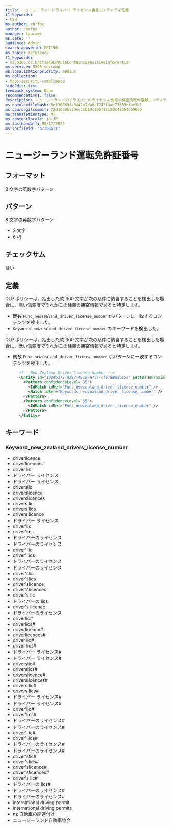 ```yaml
---
title: ニュージーランドドライバー ライセンス番号エンティティ定義
f1.keywords:
- CSH
ms.author: chrfox
author: chrfox
manager: laurawi
ms.date: ''
audience: Admin
search.appverid: MET150
ms.topic: reference
f1_keywords:
- ms.o365.cc.UnifiedDLPRuleContainsSensitiveInformation
ms.service: O365-seccomp
ms.localizationpriority: medium
ms.collection:
- M365-security-compliance
hideEdit: true
feedback_system: None
recommendations: false
description: ニュージーランドのドライバーのライセンス番号の機密情報の種類エンティティ定義。
ms.openlocfilehash: 6e136663fa6a47b2da8a7742f4ac73603efac3b1
ms.sourcegitcommit: 72d10d0bc29ecc8b19c395f1815dc48b549096d9
ms.translationtype: MT
ms.contentlocale: ja-JP
ms.lasthandoff: 08/17/2022
ms.locfileid: "67368611"
---
```

# <a name="new-zealand-drivers-license-number"></a>ニュージーランド運転免許証番号

## <a name="format"></a>フォーマット

8 文字の英数字パターン

## <a name="pattern"></a>パターン

8 文字の英数字パターン

- 2 文字
- 6 桁

## <a name="checksum"></a>チェックサム

はい

## <a name="definition"></a>定義

DLP ポリシーは、抽出した約 300 文字が次の条件に該当することを検出した場合に、高い信頼度でそれがこの種類の機密情報であると特定します。

- 関数 `Func_newzealand_driver_license_number` がパターンに一致するコンテンツを検出した。
- `Keywords_newzealand_driver_license_number` のキーワードを検出した。

DLP ポリシーは、抽出した約 300 文字が次の条件に該当することを検出した場合に、低い信頼度でそれがこの種類の機密情報であると特定します。

- 関数 `Func_newzealand_driver_license_number` がパターンに一致するコンテンツを検出した。

```xml
      <!-- New Zealand Driver License Number -->
      <Entity id="1924b377-d287-49c9-a737-cfe7a8a2615a" patternsProximity="300" recommendedConfidence="85">
        <Pattern confidenceLevel="85">
          <IdMatch idRef="Func_newzealand_driver_license_number" />
          <Match idRef="Keywords_newzealand_driver_license_number" />
        </Pattern>
        <Pattern confidenceLevel="65">
          <IdMatch idRef="Func_newzealand_driver_license_number" />
        </Pattern>
      </Entity>
```

## <a name="keywords"></a>キーワード

### <a name="keyword_new_zealand_drivers_license_number"></a>Keyword_new_zealand_drivers_license_number

- driverlicence
- driverlicences
- driver lic
- ドライバー ライセンス
- ドライバー ライセンス
- driverslic
- driverslicence
- driverslicences
- drivers lic
- drivers lics
- drivers licence
- ドライバー ライセンス
- driver'lic
- driver'lics
- ドライバーのライセンス
- ドライバーのライセンス
- driver' lic
- driver' lics
- ドライバーのライセンス
- ドライバーのライセンス
- driver'slic
- driver'slics
- driver'slicence
- driver'slicences
- driver's lic
- ドライバーの lics
- driver's licence
- ドライバーのライセンス
- driverlic#
- driverlics#
- driverlicence#
- driverlicences#
- driver lic#
- driver lics#
- ドライバー ライセンス#
- ドライバー ライセンス#
- driverslic#
- driverslics#
- driverslicence#
- driverslicences#
- drivers lic#
- drivers lics#
- ドライバー ライセンス#
- ドライバー ライセンス#
- driver'lic#
- driver'lics#
- ドライバーのライセンス#
- ドライバーのライセンス#
- driver' lic#
- driver' lics#
- ドライバーのライセンス#
- ドライバーのライセンス#
- driver'slic#
- driver'slics#
- driver'slicence#
- driver'slicences#
- driver's lic#
- ドライバーの lics#
- ドライバーのライセンス#
- ドライバーのライセンス#
- international driving permit
- international driving permits
- nz 自動車の関連付け
- ニュージーランド自動車協会